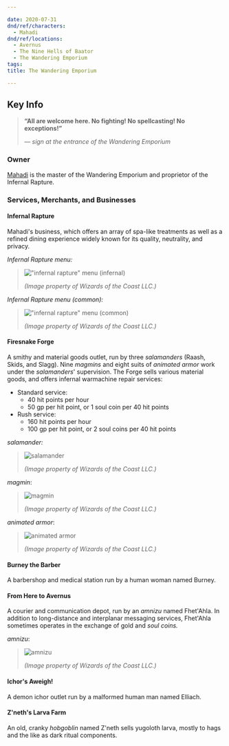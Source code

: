 ```yaml
---

date: 2020-07-31
dnd/ref/characters:
  - Mahadi
dnd/ref/locations:
  - Avernus
  - The Nine Hells of Baator
  - The Wandering Emporium
tags:
title: The Wandering Emporium

---
```


## Key Info

> **“All are welcome here. No fighting! No spellcasting! No exceptions!”**
> 
> _― sign at the entrance of the Wandering Emporium_

### Owner

[Mahadi](/dnd/npcs/mahadi) is the master of the Wandering Emporium and proprietor of the Infernal Rapture.

### Services, Merchants, and Businesses

#### Infernal Rapture

Mahadi's business, which offers an array of spa-like treatments as well as a refined dining experience widely known for its quality, neutrality, and privacy.

_Infernal Rapture menu:_

> !["infernal rapture" menu (infernal)](/images/dnd/misc-infernal-rapture-menu-infernal.png)
>
> _(Image property of Wizards of the Coast LLC.)_

_Infernal Rapture menu (common):_

> !["infernal rapture" menu (common)](/images/dnd/misc-infernal-rapture-menu-common.png)
>
> _(Image property of Wizards of the Coast LLC.)_

#### Firesnake Forge

A smithy and material goods outlet, run by three _salamanders_ (Raash, Skids, and Slagg).
Nine _magmins_ and eight suits of _animated armor_ work under the _salamanders_' supervision.
The Forge sells various material goods, and offers infernal warmachine repair services:
- Standard service:
  - 40 hit points per hour
  - 50 gp per hit point, or 1 soul coin per 40 hit points
- Rush service:
  - 160 hit points per hour
  - 100 gp per hit point, or 2 soul coins per 40 hit points

_salamander:_

> ![salamander](/images/dnd/monster-salamander.png)
>
> _(Image property of Wizards of the Coast LLC.)_

_magmin_:

> ![magmin](/images/dnd/monster-magmin.png)
>
> _(Image property of Wizards of the Coast LLC.)_

_animated armor_:

> ![animated armor](/images/dnd/monster-animated-armor.png)
>
> _(Image property of Wizards of the Coast LLC.)_

#### Burney the Barber

A barbershop and medical station run by a human woman named Burney.

#### From Here to Avernus

A courier and communication depot, run by an _amnizu_ named Fhet'Ahla.
In addition to long-distance and interplanar messaging services, Fhet'Ahla sometimes operates in the exchange of gold and _soul coins._

_amnizu_:

> ![amnizu](/images/dnd/monster-amnizu.png)
>
> _(Image property of Wizards of the Coast LLC.)_

#### Ichor's Aweigh!

A demon ichor outlet run by a malformed human man named Elliach.

#### Z'neth's Larva Farm

An old, cranky _hobgoblin_ named Z'neth sells yugoloth larva, mostly to hags and the like as dark ritual components.